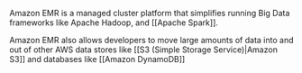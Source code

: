 
Amazon EMR is a managed cluster platform that simplifies running Big Data frameworks like Apache Hadoop, and [[Apache Spark]].

Amazon EMR also allows developers to move large amounts of data into and out of other AWS data stores like [[S3 (Simple Storage Service)|Amazon S3]] and databases like [[Amazon DynamoDB]]